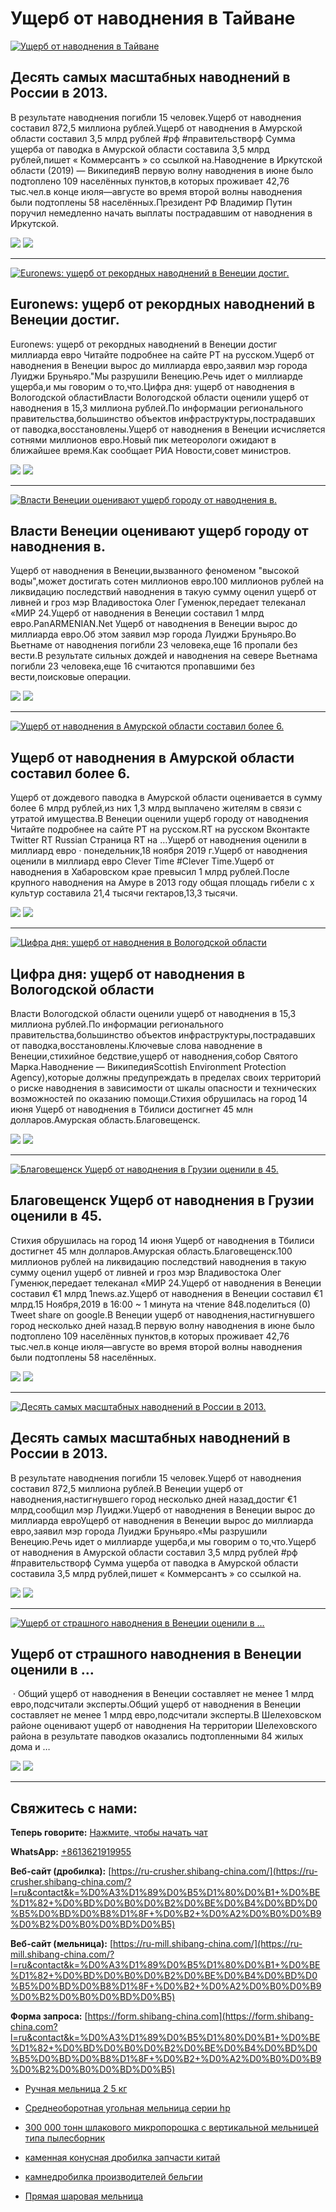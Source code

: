 # Ущерб от наводнения в Тайване

<a href="https://swt.shibang-china.com/?l=ru&img&k=%D0%A3%D1%89%D0%B5%D1%80%D0%B1+%D0%BE%D1%82+%D0%BD%D0%B0%D0%B2%D0%BE%D0%B4%D0%BD%D0%B5%D0%BD%D0%B8%D1%8F+%D0%B2+%D0%A2%D0%B0%D0%B9%D0%B2%D0%B0%D0%BD%D0%B5" target="_blank">![Ущерб от наводнения в Тайване](http://static.shibang-china.com/all-800x300/598.jpg)</a>

## Десять самых масштабных наводнений в России в 2013.
В результате наводнения погибли 15 человек.Ущерб от наводнения составил 872,5 миллиона рублей.Ущерб от наводнения в Амурской области составил 3,5 млрд рублей #рф #правительстворф Сумма ущерба от паводка в Амурской области составила 3,5 млрд рублей,пишет &#171; Коммерсантъ &#187; со ссылкой на.Наводнение в Иркутской области (2019) — ВикипедияВ первую волну наводнения в июне было подтоплено 109 населённых пунктов,в которых проживает 42,76 тыс.чел.в конце июля—августе во время второй волны наводнения были подтоплены 58 населённых.Президент РФ Владимир Путин поручил немедленно начать выплаты пострадавшим от наводнения в Иркутской.


<a href="https://whatsapp.shibangsoft.com/WhatsApp.php" target="_blank" title="WhatsApp">![](http://static.shibang-china.com/icon/whatsapp.png)</a> <a href="https://swt.shibang-china.com/?l=ru&icon&k=%D0%A3%D1%89%D0%B5%D1%80%D0%B1+%D0%BE%D1%82+%D0%BD%D0%B0%D0%B2%D0%BE%D0%B4%D0%BD%D0%B5%D0%BD%D0%B8%D1%8F+%D0%B2+%D0%A2%D0%B0%D0%B9%D0%B2%D0%B0%D0%BD%D0%B5" target="_blank">![](http://static.shibang-china.com/icon/chat-ru.png)</a>

---

<a href="https://swt.shibang-china.com/?l=ru&img&k=%D0%A3%D1%89%D0%B5%D1%80%D0%B1+%D0%BE%D1%82+%D0%BD%D0%B0%D0%B2%D0%BE%D0%B4%D0%BD%D0%B5%D0%BD%D0%B8%D1%8F+%D0%B2+%D0%A2%D0%B0%D0%B9%D0%B2%D0%B0%D0%BD%D0%B5" target="_blank">![Euronews: ущерб от рекордных наводнений в Венеции достиг.](http://static.shibang-china.com/all-800x300/1071.jpg)</a>

## Euronews: ущерб от рекордных наводнений в Венеции достиг.
Euronews: ущерб от рекордных наводнений в Венеции достиг миллиарда евро Читайте подробнее на сайте РТ на русском.Ущерб от наводнения в Венеции вырос до миллиарда евро,заявил мэр города Луиджи Бруньяро.&quot;Мы разрушили Венецию.Речь идет о миллиарде ущерба,и мы говорим о то,что.Цифра дня: ущерб от наводнения в Вологодской областиВласти Вологодской области оценили ущерб от наводнения в 15,3 миллиона рублей.По информации регионального правительства,большинство объектов инфраструктуры,пострадавших от паводка,восстановлены.Ущерб от наводнения в Венеции исчисляется сотнями миллионов евро.Новый пик метеорологи ожидают в ближайшее время.Как сообщает РИА Новости,совет министров.


<a href="https://whatsapp.shibangsoft.com/WhatsApp.php" target="_blank" title="WhatsApp">![](http://static.shibang-china.com/icon/whatsapp.png)</a> <a href="https://swt.shibang-china.com/?l=ru&icon&k=%D0%A3%D1%89%D0%B5%D1%80%D0%B1+%D0%BE%D1%82+%D0%BD%D0%B0%D0%B2%D0%BE%D0%B4%D0%BD%D0%B5%D0%BD%D0%B8%D1%8F+%D0%B2+%D0%A2%D0%B0%D0%B9%D0%B2%D0%B0%D0%BD%D0%B5" target="_blank">![](http://static.shibang-china.com/icon/chat-ru.png)</a>

---

<a href="https://swt.shibang-china.com/?l=ru&img&k=%D0%A3%D1%89%D0%B5%D1%80%D0%B1+%D0%BE%D1%82+%D0%BD%D0%B0%D0%B2%D0%BE%D0%B4%D0%BD%D0%B5%D0%BD%D0%B8%D1%8F+%D0%B2+%D0%A2%D0%B0%D0%B9%D0%B2%D0%B0%D0%BD%D0%B5" target="_blank">![Власти Венеции оценивают ущерб городу от наводнения в.](http://static.shibang-china.com/all-800x300/1242.jpg)</a>

## Власти Венеции оценивают ущерб городу от наводнения в.
Ущерб от наводнения в Венеции,вызванного феноменом &quot;высокой воды&quot;,может достигать сотен миллионов евро.100 миллионов рублей на ликвидацию последствий наводнения в такую сумму оценил ущерб от ливней и гроз мэр Владивостока Олег Гуменюк,передает телеканал &#171;МИР 24.Ущерб от наводнения в Венеции составил 1 млрд евро.PanARMENIAN.Net Ущерб от наводнения в Венеции вырос до миллиарда евро.Об этом заявил мэр города Луиджи Бруньяро.Во Вьетнаме от наводнения погибли 23 человека,еще 16 пропали без вести.В результате сильных дождей и наводнения на севере Вьетнама погибли 23 человека,еще 16 считаются пропавшими без вести,поисковые операции.


<a href="https://whatsapp.shibangsoft.com/WhatsApp.php" target="_blank" title="WhatsApp">![](http://static.shibang-china.com/icon/whatsapp.png)</a> <a href="https://swt.shibang-china.com/?l=ru&icon&k=%D0%A3%D1%89%D0%B5%D1%80%D0%B1+%D0%BE%D1%82+%D0%BD%D0%B0%D0%B2%D0%BE%D0%B4%D0%BD%D0%B5%D0%BD%D0%B8%D1%8F+%D0%B2+%D0%A2%D0%B0%D0%B9%D0%B2%D0%B0%D0%BD%D0%B5" target="_blank">![](http://static.shibang-china.com/icon/chat-ru.png)</a>

---

<a href="https://swt.shibang-china.com/?l=ru&img&k=%D0%A3%D1%89%D0%B5%D1%80%D0%B1+%D0%BE%D1%82+%D0%BD%D0%B0%D0%B2%D0%BE%D0%B4%D0%BD%D0%B5%D0%BD%D0%B8%D1%8F+%D0%B2+%D0%A2%D0%B0%D0%B9%D0%B2%D0%B0%D0%BD%D0%B5" target="_blank">![Ущерб от наводнения в Амурской области составил более 6.](http://static.shibang-china.com/all-800x300/151.jpg)</a>

## Ущерб от наводнения в Амурской области составил более 6.
Ущерб от дождевого паводка в Амурской области оценивается в сумму более 6 млрд рублей,из них 1,3 млрд выплачено жителям в связи с утратой имущества.В Венеции оценили ущерб городу от наводнения Читайте подробнее на сайте РТ на русском.RT на русском Вконтакте Twitter RT Russian Страница RT на …Ущерб от наводнения оценили в миллиард евро&nbsp;&#0183;&#32;понедельник,18 ноября 2019 г.Ущерб от наводнения оценили в миллиард евро Clever Time #Clever Time.Ущерб от наводнения в Хабаровском крае превысил 1 млрд рублей.После крупного наводнения на Амуре в 2013 году общая площадь гибели с х культур составила 21,4 тысячи гектаров,13,3 тысячи.


<a href="https://whatsapp.shibangsoft.com/WhatsApp.php" target="_blank" title="WhatsApp">![](http://static.shibang-china.com/icon/whatsapp.png)</a> <a href="https://swt.shibang-china.com/?l=ru&icon&k=%D0%A3%D1%89%D0%B5%D1%80%D0%B1+%D0%BE%D1%82+%D0%BD%D0%B0%D0%B2%D0%BE%D0%B4%D0%BD%D0%B5%D0%BD%D0%B8%D1%8F+%D0%B2+%D0%A2%D0%B0%D0%B9%D0%B2%D0%B0%D0%BD%D0%B5" target="_blank">![](http://static.shibang-china.com/icon/chat-ru.png)</a>

---

<a href="https://swt.shibang-china.com/?l=ru&img&k=%D0%A3%D1%89%D0%B5%D1%80%D0%B1+%D0%BE%D1%82+%D0%BD%D0%B0%D0%B2%D0%BE%D0%B4%D0%BD%D0%B5%D0%BD%D0%B8%D1%8F+%D0%B2+%D0%A2%D0%B0%D0%B9%D0%B2%D0%B0%D0%BD%D0%B5" target="_blank">![Цифра дня: ущерб от наводнения в Вологодской области](http://static.shibang-china.com/all-800x300/159.jpg)</a>

## Цифра дня: ущерб от наводнения в Вологодской области
Власти Вологодской области оценили ущерб от наводнения в 15,3 миллиона рублей.По информации регионального правительства,большинство объектов инфраструктуры,пострадавших от паводка,восстановлены.Ключевые слова наводнение в Венеции,стихийное бедствие,ущерб от наводнения,собор Святого Марка.Наводнение — ВикипедияScottish Environment Protection Agency),которые должны предупреждать в пределах своих территорий о риске наводнения в зависимости от шкалы опасности и технических возможностей по оказанию помощи.Стихия обрушилась на город 14 июня Ущерб от наводнения в Тбилиси достигнет 45 млн долларов.Амурская область.Благовещенск.


<a href="https://whatsapp.shibangsoft.com/WhatsApp.php" target="_blank" title="WhatsApp">![](http://static.shibang-china.com/icon/whatsapp.png)</a> <a href="https://swt.shibang-china.com/?l=ru&icon&k=%D0%A3%D1%89%D0%B5%D1%80%D0%B1+%D0%BE%D1%82+%D0%BD%D0%B0%D0%B2%D0%BE%D0%B4%D0%BD%D0%B5%D0%BD%D0%B8%D1%8F+%D0%B2+%D0%A2%D0%B0%D0%B9%D0%B2%D0%B0%D0%BD%D0%B5" target="_blank">![](http://static.shibang-china.com/icon/chat-ru.png)</a>

---

<a href="https://swt.shibang-china.com/?l=ru&img&k=%D0%A3%D1%89%D0%B5%D1%80%D0%B1+%D0%BE%D1%82+%D0%BD%D0%B0%D0%B2%D0%BE%D0%B4%D0%BD%D0%B5%D0%BD%D0%B8%D1%8F+%D0%B2+%D0%A2%D0%B0%D0%B9%D0%B2%D0%B0%D0%BD%D0%B5" target="_blank">![Благовещенск Ущерб от наводнения в Грузии оценили в 45.](http://static.shibang-china.com/all-800x300/110.jpg)</a>

## Благовещенск Ущерб от наводнения в Грузии оценили в 45.
Стихия обрушилась на город 14 июня Ущерб от наводнения в Тбилиси достигнет 45 млн долларов.Амурская область.Благовещенск.100 миллионов рублей на ликвидацию последствий наводнения в такую сумму оценил ущерб от ливней и гроз мэр Владивостока Олег Гуменюк,передает телеканал &#171;МИР 24.Ущерб от наводнения в Венеции составил €1 млрд 1news.az.Ущерб от наводнения в Венеции составил €1 млрд.15 Ноября,2019 в 16:00 ~ 1 минута на чтение 848.поделиться (0) Tweet share on google.В Венеции ущерб от наводнения,настигнувшего город несколько дней назад.В первую волну наводнения в июне было подтоплено 109 населённых пунктов,в которых проживает 42,76 тыс.чел.в конце июля—августе во время второй волны наводнения были подтоплены 58 населённых.


<a href="https://whatsapp.shibangsoft.com/WhatsApp.php" target="_blank" title="WhatsApp">![](http://static.shibang-china.com/icon/whatsapp.png)</a> <a href="https://swt.shibang-china.com/?l=ru&icon&k=%D0%A3%D1%89%D0%B5%D1%80%D0%B1+%D0%BE%D1%82+%D0%BD%D0%B0%D0%B2%D0%BE%D0%B4%D0%BD%D0%B5%D0%BD%D0%B8%D1%8F+%D0%B2+%D0%A2%D0%B0%D0%B9%D0%B2%D0%B0%D0%BD%D0%B5" target="_blank">![](http://static.shibang-china.com/icon/chat-ru.png)</a>

---

<a href="https://swt.shibang-china.com/?l=ru&img&k=%D0%A3%D1%89%D0%B5%D1%80%D0%B1+%D0%BE%D1%82+%D0%BD%D0%B0%D0%B2%D0%BE%D0%B4%D0%BD%D0%B5%D0%BD%D0%B8%D1%8F+%D0%B2+%D0%A2%D0%B0%D0%B9%D0%B2%D0%B0%D0%BD%D0%B5" target="_blank">![Десять самых масштабных наводнений в России в 2013.](http://static.shibang-china.com/all-800x300/264.jpg)</a>

## Десять самых масштабных наводнений в России в 2013.
В результате наводнения погибли 15 человек.Ущерб от наводнения составил 872,5 миллиона рублей.В Венеции ущерб от наводнения,настигнувшего город несколько дней назад,достиг €1 млрд,сообщил мэр Луиджи.Ущерб от наводнения в Венеции вырос до миллиарда евроУщерб от наводнения в Венеции вырос до миллиарда евро,заявил мэр города Луиджи Бруньяро.&#171;Мы разрушили Венецию.Речь идет о миллиарде ущерба,и мы говорим о то,что.Ущерб от наводнения в Амурской области составил 3,5 млрд рублей #рф #правительстворф Сумма ущерба от паводка в Амурской области составила 3,5 млрд рублей,пишет &#171; Коммерсантъ &#187; со ссылкой на.


<a href="https://whatsapp.shibangsoft.com/WhatsApp.php" target="_blank" title="WhatsApp">![](http://static.shibang-china.com/icon/whatsapp.png)</a> <a href="https://swt.shibang-china.com/?l=ru&icon&k=%D0%A3%D1%89%D0%B5%D1%80%D0%B1+%D0%BE%D1%82+%D0%BD%D0%B0%D0%B2%D0%BE%D0%B4%D0%BD%D0%B5%D0%BD%D0%B8%D1%8F+%D0%B2+%D0%A2%D0%B0%D0%B9%D0%B2%D0%B0%D0%BD%D0%B5" target="_blank">![](http://static.shibang-china.com/icon/chat-ru.png)</a>

---

<a href="https://swt.shibang-china.com/?l=ru&img&k=%D0%A3%D1%89%D0%B5%D1%80%D0%B1+%D0%BE%D1%82+%D0%BD%D0%B0%D0%B2%D0%BE%D0%B4%D0%BD%D0%B5%D0%BD%D0%B8%D1%8F+%D0%B2+%D0%A2%D0%B0%D0%B9%D0%B2%D0%B0%D0%BD%D0%B5" target="_blank">![Ущерб от страшного наводнения в Венеции оценили в …](http://static.shibang-china.com/all-800x300/129.jpg)</a>

## Ущерб от страшного наводнения в Венеции оценили в …
&nbsp;&#0183;&#32;Общий ущерб от наводнения в Венеции составляет не менее 1 млрд евро,подсчитали эксперты.Общий ущерб от наводнения в Венеции составляет не менее 1 млрд евро,подсчитали эксперты.В Шелеховском районе оценивают ущерб от наводнения На территории Шелеховского района в результате паводков оказались подтопленными 84 жилых дома и …

<a href="https://whatsapp.shibangsoft.com/WhatsApp.php" target="_blank" title="WhatsApp">![](http://static.shibang-china.com/icon/whatsapp.png)</a> <a href="https://swt.shibang-china.com/?l=ru&icon&k=%D0%A3%D1%89%D0%B5%D1%80%D0%B1+%D0%BE%D1%82+%D0%BD%D0%B0%D0%B2%D0%BE%D0%B4%D0%BD%D0%B5%D0%BD%D0%B8%D1%8F+%D0%B2+%D0%A2%D0%B0%D0%B9%D0%B2%D0%B0%D0%BD%D0%B5" target="_blank">![](http://static.shibang-china.com/icon/chat-ru.png)</a>

---
## Свяжитесь с нами:

**Теперь говорите:** [Нажмите, чтобы начать чат](https://swt.shibang-china.com?l=ru&contact&k=%D0%A3%D1%89%D0%B5%D1%80%D0%B1+%D0%BE%D1%82+%D0%BD%D0%B0%D0%B2%D0%BE%D0%B4%D0%BD%D0%B5%D0%BD%D0%B8%D1%8F+%D0%B2+%D0%A2%D0%B0%D0%B9%D0%B2%D0%B0%D0%BD%D0%B5)

**WhatsApp:**  [+8613621919955](https://whatsapp.shibangsoft.com/WhatsApp.php)

**Веб-сайт (дробилка):** [https://ru-crusher.shibang-china.com/](https://ru-crusher.shibang-china.com/?l=ru&contact&k=%D0%A3%D1%89%D0%B5%D1%80%D0%B1+%D0%BE%D1%82+%D0%BD%D0%B0%D0%B2%D0%BE%D0%B4%D0%BD%D0%B5%D0%BD%D0%B8%D1%8F+%D0%B2+%D0%A2%D0%B0%D0%B9%D0%B2%D0%B0%D0%BD%D0%B5)

**Веб-сайт (мельница):** [https://ru-mill.shibang-china.com/](https://ru-mill.shibang-china.com/?l=ru&contact&k=%D0%A3%D1%89%D0%B5%D1%80%D0%B1+%D0%BE%D1%82+%D0%BD%D0%B0%D0%B2%D0%BE%D0%B4%D0%BD%D0%B5%D0%BD%D0%B8%D1%8F+%D0%B2+%D0%A2%D0%B0%D0%B9%D0%B2%D0%B0%D0%BD%D0%B5)

**Форма запроса:** [https://form.shibang-china.com](https://form.shibang-china.com?l=ru&contact&k=%D0%A3%D1%89%D0%B5%D1%80%D0%B1+%D0%BE%D1%82+%D0%BD%D0%B0%D0%B2%D0%BE%D0%B4%D0%BD%D0%B5%D0%BD%D0%B8%D1%8F+%D0%B2+%D0%A2%D0%B0%D0%B9%D0%B2%D0%B0%D0%BD%D0%B5)

* [Ручная мельница 2 5 кг](../132/%D0%A0%D1%83%D1%87%D0%BD%D0%B0%D1%8F%20%D0%BC%D0%B5%D0%BB%D1%8C%D0%BD%D0%B8%D1%86%D0%B0%202%205%20%D0%BA%D0%B3.md)

* [Среднеоборотная угольная мельница серии hp](../135/%D0%A1%D1%80%D0%B5%D0%B4%D0%BD%D0%B5%D0%BE%D0%B1%D0%BE%D1%80%D0%BE%D1%82%D0%BD%D0%B0%D1%8F%20%D1%83%D0%B3%D0%BE%D0%BB%D1%8C%D0%BD%D0%B0%D1%8F%20%D0%BC%D0%B5%D0%BB%D1%8C%D0%BD%D0%B8%D1%86%D0%B0%20%D1%81%D0%B5%D1%80%D0%B8%D0%B8%20hp.md)

* [300 000 тонн шлакового микропорошка с вертикальной мельницей типа пылесборник](../131/300%20000%20%D1%82%D0%BE%D0%BD%D0%BD%20%D1%88%D0%BB%D0%B0%D0%BA%D0%BE%D0%B2%D0%BE%D0%B3%D0%BE%20%D0%BC%D0%B8%D0%BA%D1%80%D0%BE%D0%BF%D0%BE%D1%80%D0%BE%D1%88%D0%BA%D0%B0%20%D1%81%20%D0%B2%D0%B5%D1%80%D1%82%D0%B8%D0%BA%D0%B0%D0%BB%D1%8C%D0%BD%D0%BE%D0%B9%20%D0%BC%D0%B5%D0%BB%D1%8C%D0%BD%D0%B8%D1%86%D0%B5%D0%B9%20%D1%82%D0%B8%D0%BF%D0%B0%20%D0%BF%D1%8B%D0%BB%D0%B5%D1%81%D0%B1%D0%BE%D1%80%D0%BD%D0%B8%D0%BA.md)

* [каменная конусная дробилка запчасти китай](../132/%D0%BA%D0%B0%D0%BC%D0%B5%D0%BD%D0%BD%D0%B0%D1%8F%20%D0%BA%D0%BE%D0%BD%D1%83%D1%81%D0%BD%D0%B0%D1%8F%20%D0%B4%D1%80%D0%BE%D0%B1%D0%B8%D0%BB%D0%BA%D0%B0%20%D0%B7%D0%B0%D0%BF%D1%87%D0%B0%D1%81%D1%82%D0%B8%20%D0%BA%D0%B8%D1%82%D0%B0%D0%B9.md)

* [камнедробилка производителей бельгии](../133/%D0%BA%D0%B0%D0%BC%D0%BD%D0%B5%D0%B4%D1%80%D0%BE%D0%B1%D0%B8%D0%BB%D0%BA%D0%B0%20%D0%BF%D1%80%D0%BE%D0%B8%D0%B7%D0%B2%D0%BE%D0%B4%D0%B8%D1%82%D0%B5%D0%BB%D0%B5%D0%B9%20%D0%B1%D0%B5%D0%BB%D1%8C%D0%B3%D0%B8%D0%B8.md)

* [Прямая шаровая мельница](../133/%D0%9F%D1%80%D1%8F%D0%BC%D0%B0%D1%8F%20%D1%88%D0%B0%D1%80%D0%BE%D0%B2%D0%B0%D1%8F%20%D0%BC%D0%B5%D0%BB%D1%8C%D0%BD%D0%B8%D1%86%D0%B0.md)
